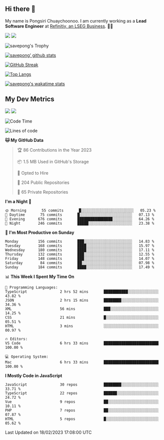 ## Hi there 👋

My name is Pongsiri Chuaychoonoo. I am currently working as a **Lead Software Engineer** at [Refinitiv, an LSEG Business](https://www.refinitiv.com). 👨‍💻

[<img src="https://img.shields.io/badge/savepong.com-%230077B5.svg?&style=for-the-badge&color=81e6d9" />](https://savepong.com)
[<img src="https://img.shields.io/badge/linkedin-%230077B5.svg?&style=for-the-badge&logo=linkedin&logoColor=white" />](https://www.linkedin.com/in/savepong)

![savepong's Trophy](https://github-profile-trophy.vercel.app/?username=savepong&theme=flat&rank=SECRET,SSS,SS,S,AAA,AA,A&margin-w=15&no-bg=true&no-frame=true)

[![savepong' github stats](https://github-readme-stats.vercel.app/api?username=savepong&show_icons=true&count_private=true&theme=gotham&hide_border=true&bg_color=00000000&text_color=768390FF)](https://savepong.com/posts/stats)

[![GitHub Streak](https://github-readme-streak-stats.herokuapp.com?user=savepong&theme=gotham&hide_border=true&background=00000000&dates=768390FF)](https://savepong.com/posts/stats)

[![Top Langs](https://github-readme-stats.vercel.app/api/top-langs/?username=savepong&layout=compact&langs_count=10&theme=gotham&hide_border=true&bg_color=00000000&text_color=768390FF)](https://savepong.com/posts/stats)

[![savepong's wakatime stats](https://github-readme-stats.vercel.app/api/wakatime?username=@savepong&layout=default&theme=gotham&hide_border=true&bg_color=00000000&text_color=768390FF)](https://savepong.com/posts/stats)

## My Dev Metrics

[![](https://komarev.com/ghpvc/?username=savepong&color=blue&label=Profile%20Views)](https://github.com/savepong)
[![](https://img.shields.io/github/followers/savepong?label=GitHub%20Followers)](https://github.com/savepong)

<!--START_SECTION:waka-->
![Code Time](http://img.shields.io/badge/Code%20Time-1%2C169%20hrs%2019%20mins-blue)

![Lines of code](https://img.shields.io/badge/From%20Hello%20World%20I%27ve%20Written-8%20Million%20lines%20of%20code-blue)

**🐱 My GitHub Data** 

> 🏆 86 Contributions in the Year 2023
 > 
> 📦 1.5 MB Used in GitHub's Storage 
 > 
> 💼 Opted to Hire
 > 
> 📜 204 Public Repositories 
 > 
> 🔑 65 Private Repositories  
 > 
**I'm a Night 🦉** 

```text
🌞 Morning       55 commits       █░░░░░░░░░░░░░░░░░░░░░░░░   05.23 % 
🌆 Daytime       75 commits       █░░░░░░░░░░░░░░░░░░░░░░░░   07.13 % 
🌃 Evening      676 commits       ████████████████░░░░░░░░░   64.26 % 
🌙 Night        246 commits       █████░░░░░░░░░░░░░░░░░░░░   23.38 % 

```
📅 **I'm Most Productive on Sunday** 

```text
Monday         156 commits       ███░░░░░░░░░░░░░░░░░░░░░░   14.83 % 
Tuesday        168 commits       ████░░░░░░░░░░░░░░░░░░░░░   15.97 % 
Wednesday      180 commits       ████░░░░░░░░░░░░░░░░░░░░░   17.11 % 
Thursday       132 commits       ███░░░░░░░░░░░░░░░░░░░░░░   12.55 % 
Friday         148 commits       ███░░░░░░░░░░░░░░░░░░░░░░   14.07 % 
Saturday        84 commits       ██░░░░░░░░░░░░░░░░░░░░░░░   07.98 % 
Sunday         184 commits       ████░░░░░░░░░░░░░░░░░░░░░   17.49 % 

```


📊 **This Week I Spent My Time On** 

```text
💬 Programming Languages: 
TypeScript               2 hrs 52 mins       ███████████░░░░░░░░░░░░░░   43.82 % 
JSON                     2 hrs 15 mins       ████████░░░░░░░░░░░░░░░░░   34.36 % 
XML                      56 mins             ███░░░░░░░░░░░░░░░░░░░░░░   14.25 % 
CSS                      21 mins             █░░░░░░░░░░░░░░░░░░░░░░░░   05.51 % 
HTML                     3 mins              ░░░░░░░░░░░░░░░░░░░░░░░░░   00.97 % 

🔥 Editors: 
VS Code                  6 hrs 33 mins       █████████████████████████   100.00 % 

💻 Operating System: 
Mac                      6 hrs 33 mins       █████████████████████████   100.00 % 

```

**I Mostly Code in JavaScript** 

```text
JavaScript               30 repos            ████████░░░░░░░░░░░░░░░░░   33.71 % 
TypeScript               22 repos            ██████░░░░░░░░░░░░░░░░░░░   24.72 % 
Vue                      9 repos             ██░░░░░░░░░░░░░░░░░░░░░░░   10.11 % 
PHP                      7 repos             ██░░░░░░░░░░░░░░░░░░░░░░░   07.87 % 
HTML                     5 repos             █░░░░░░░░░░░░░░░░░░░░░░░░   05.62 % 

```



 Last Updated on 18/02/2023 17:08:00 UTC
<!--END_SECTION:waka-->

<!--
**savepong/savepong** is a ✨ _special_ ✨ repository because its `README.md` (this file) appears on your GitHub profile.

Here are some ideas to get you started:

- 🔭 I’m currently working on WebComponents and TypeScript.
- 🌱 I’m currently learning ...
- 👯 I’m looking to collaborate on ...
- 🤔 I’m looking for help with ...
- 💬 Ask me about ...
- 📫 How to reach me: ...
- 😄 Pronouns: ...
- ⚡ Fun fact: ...
-->
